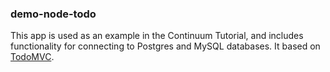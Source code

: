 ### demo-node-todo

This app is used as an example in the Continuum Tutorial, and includes functionality for connecting to Postgres and MySQL databases. It based on [TodoMVC](http://todomvc.com/).